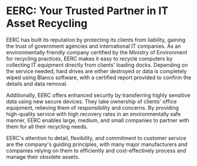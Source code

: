 # EERC: Your Trusted Partner in IT Asset Recycling

EERC has built its reputation by protecting its clients from liability, gaining the trust of government agencies and international IT companies. As an environmentally friendly company certified by the Ministry of Environment for recycling practices, EERC makes it easy to recycle computers by collecting IT equipment directly from clients' loading docks. Depending on the service needed, hard drives are either destroyed or data is completely wiped using Blanco software, with a certified report provided to confirm the details and data removal.

Additionally, EERC offers enhanced security by transferring highly sensitive data using new secure devices. They take ownership of clients' office equipment, relieving them of responsibility and concerns. By providing high-quality service with high recovery rates in an environmentally safe manner, EERC enables large, medium, and small companies to partner with them for all their recycling needs.

EERC's attention to detail, flexibility, and commitment to customer service are the company's guiding principles, with many major manufacturers and companies relying on them to efficiently and cost-effectively process and manage their obsolete assets.